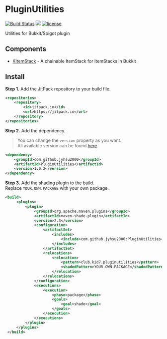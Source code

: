 # PluginUtilities
[![Build Status](https://ci.kid7.club/job/PluginUtilities/badge/icon)](https://ci.kid7.club/job/PluginUtilities/)
[![](https://jitpack.io/v/jyhsu2000/PluginUtilities.svg)](https://jitpack.io/#jyhsu2000/PluginUtilities)
[![license](https://img.shields.io/github/license/jyhsu2000/PluginUtilities.svg)](https://github.com/jyhsu2000/PluginUtilities/blob/master/LICENSE)

Utilities for Bukkit/Spigot plugin

## Components
- [KItemStack](https://github.com/jyhsu2000/PluginUtilities/tree/master/src/main/java/club/kid7/pluginutilities/kitemstack) - A chainable ItemStack for ItemStacks in Bukkit

## Install

**Step 1.** Add the JitPack repository to your build file.
```xml
<repositories>
    <repository>
        <id>jitpack.io</id>
        <url>https://jitpack.io</url>
    </repository>
</repositories>
```

**Step 2.** Add the dependency.  
> You can change the `version` property as you want.  
> All available version can be found [here](https://jitpack.io/#jyhsu2000/PluginUtilities).

```xml
<dependency>
    <groupId>com.github.jyhsu2000</groupId>
    <artifactId>PluginUtilities</artifactId>
    <version>1.0.2</version>
</dependency>
```

**Step 3.** Add the shading plugin to the build.  
Replace `YOUR.OWN.PACKAGE` with your own package.
```xml
<build>
     <plugins>
         <plugin>
             <groupId>org.apache.maven.plugins</groupId>
             <artifactId>maven-shade-plugin</artifactId>
             <version>2.3</version>
             <configuration>
                 <artifactSet>
                     <includes>
                         <include>com.github.jyhsu2000:PluginUtilities</include>
                     </includes>
                 </artifactSet>
                 <relocations>
                     <relocation>
                         <pattern>club.kid7.pluginutilities</pattern>
                         <shadedPattern>YOUR.OWN.PACKAGE</shadedPattern>
                     </relocation>
                 </relocations>
             </configuration>
             <executions>
                 <execution>
                     <phase>package</phase>
                     <goals>
                         <goal>shade</goal>
                     </goals>
                 </execution>
             </executions>
         </plugin>
     </plugins>
 </build>
```
